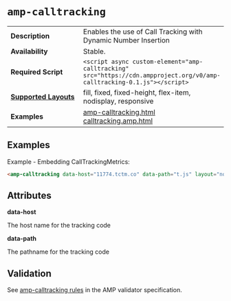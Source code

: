 <!---
Copyright 2016 The AMP HTML Authors. All Rights Reserved.

Licensed under the Apache License, Version 2.0 (the "License");
you may not use this file except in compliance with the License.
You may obtain a copy of the License at

      http://www.apache.org/licenses/LICENSE-2.0

Unless required by applicable law or agreed to in writing, software
distributed under the License is distributed on an "AS-IS" BASIS,
WITHOUT WARRANTIES OR CONDITIONS OF ANY KIND, either express or implied.
See the License for the specific language governing permissions and
limitations under the License.
-->

# <a name="amp-calltracking"></a> `amp-calltracking`

<table>
  <tr>
    <td width="40%"><strong>Description</strong></td>
    <td>Enables the use of Call Tracking with Dynamic Number Insertion</td>
  </tr>
  <tr>
    <td width="40%"><strong>Availability</strong></td>
    <td>Stable.</td>
  </tr>
  <tr>
    <td width="40%"><strong>Required Script</strong></td>
    <td><code>&lt;script async custom-element="amp-calltracking" src="https://cdn.ampproject.org/v0/amp-calltracking-0.1.js">&lt;/script></code></td>
  </tr>
  <tr>
    <td class="col-fourty"><strong><a href="https://www.ampproject.org/docs/guides/responsive/control_layout.html">Supported Layouts</a></strong></td>
    <td>fill, fixed, fixed-height, flex-item, nodisplay, responsive</td>
  </tr>
  <tr>
    <td width="40%"><strong>Examples</strong></td>
    <td><a href="https://ampbyexample.com/components/amp-calltracking">amp-calltracking.html</a><br /><a href="https://github.com/ampproject/amphtml/blob/master/examples/calltracking.amp.html">calltracking.amp.html</a></td>
  </tr>
</table>

## Examples

Example - Embedding CallTrackingMetrics:
```html
<amp-calltracking data-host="11774.tctm.co" data-path="t.js" layout="nodisplay"></amp-calltracking>
```
## Attributes

**data-host**

The host name for the tracking code

**data-path**

The pathname for the tracking code

## Validation

See [amp-calltracking rules](https://github.com/ampproject/amphtml/blob/master/extensions/amp-calltracking/0.1/validator-amp-calltracking.protoascii) in the AMP validator specification.
